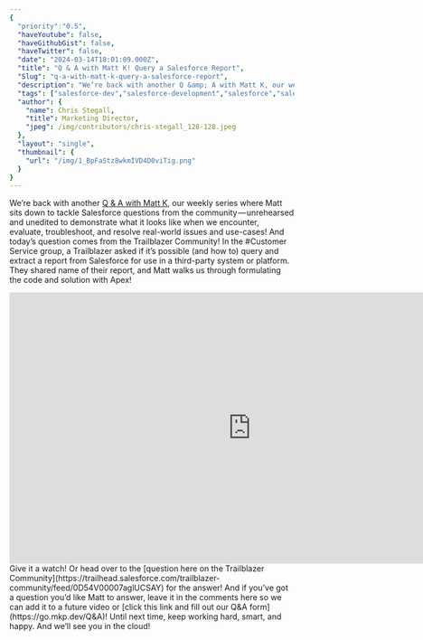 ```yaml
---
{
  "priority":"0.5",
  "haveYoutube": false,
  "haveGithubGist": false,
  "haveTwitter": false,
  "date": "2024-03-14T18:01:09.000Z",
  "title": "Q & A with Matt K! Query a Salesforce Report",
  "Slug": "q-a-with-matt-k-query-a-salesforce-report",
  "description": "We’re back with another Q &amp; A with Matt K, our weekly series where Matt sits down to tackle Salesforce questions from the community — unrehearsed and unedited to demonstrate what it looks like when we encounter, evaluate, troubleshoot, and resolve real-world issues and use-cases!.",
  "tags": ["salesforce-dev","salesforce-development","salesforce","salesforce-integration","q-and-a-with-matt-k"],
  "author": {
    "name": Chris Stegall,
    "title": Marketing Director,
    "jpeg": /img/contributors/chris-stegall_128-128.jpeg
  },
  "layout": "single",
  "thumbnail": {
    "url": "/img/1_BpFaStz8wkmIVD4D0viTig.png"
  }
}
---
```

We’re back with another [Q &amp; A with Matt K](https://medium.com/tag/q-and-a-with-matt-k), our weekly series where Matt sits down to tackle Salesforce questions from the community — unrehearsed and unedited to demonstrate what it looks like when we encounter, evaluate, troubleshoot, and resolve real-world issues and use-cases!
And today’s question comes from the Trailblazer Community! In the #Customer Service group, a Trailblazer asked if it’s possible (and how to) query and extract a report from Salesforce for use in a third-party system or platform. They shared name of their report, and Matt walks us through formulating the code and solution with Apex!
<iframe src="https://cdn.embedly.com/widgets/media.html?src=https%3A%2F%2Fwww.youtube.com%2Fembed%2FPog8VRiULcE&amp;display_name=YouTube&amp;url=https%3A%2F%2Fwww.youtube.com%2Fwatch%3Fv%3DPog8VRiULcE&amp;image=http%3A%2F%2Fi.ytimg.com%2Fvi%2FPog8VRiULcE%2Fhqdefault.jpg&amp;key=a19fcc184b9711e1b4764040d3dc5c07&amp;type=text%2Fhtml&amp;schema=youtube" width="854" height="480" frameborder="0" scrolling="no">[https://medium.com/media/7b3655ba0c14db0334180e4463f0c5b6/href](https://medium.com/media/7b3655ba0c14db0334180e4463f0c5b6/href)</iframe>Give it a watch!
Or head over to the [question here on the Trailblazer Community](https://trailhead.salesforce.com/trailblazer-community/feed/0D54V00007aglUCSAY) for the answer!
And if you’ve got a question you’d like Matt to answer, leave it in the comments here so we can add it to a future video or [click this link and fill out our Q&amp;A form](https://go.mkp.dev/Q&amp;A)!
Until next time, keep working hard, smart, and happy. And we’ll see you in the cloud!

